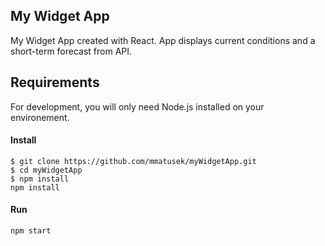 ## My Widget App

My Widget App created with React. App displays current conditions and a short-term forecast from API.

## Requirements
For development, you will only need Node.js installed on your environement.

#### Install

    $ git clone https://github.com/mmatusek/myWidgetApp.git
    $ cd myWidgetApp
    $ npm install
    npm install

#### Run
    npm start

